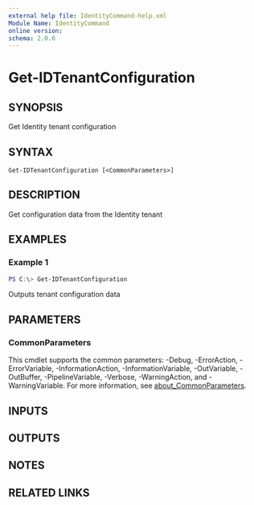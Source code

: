 ```yaml
---
external help file: IdentityCommand-help.xml
Module Name: IdentityCommand
online version:
schema: 2.0.0
---
```


# Get-IDTenantConfiguration

## SYNOPSIS
Get Identity tenant configuration

## SYNTAX

```
Get-IDTenantConfiguration [<CommonParameters>]
```

## DESCRIPTION
Get configuration data from the Identity tenant

## EXAMPLES

### Example 1
```powershell
PS C:\> Get-IDTenantConfiguration
```

Outputs tenant configuration data

## PARAMETERS

### CommonParameters
This cmdlet supports the common parameters: -Debug, -ErrorAction, -ErrorVariable, -InformationAction, -InformationVariable, -OutVariable, -OutBuffer, -PipelineVariable, -Verbose, -WarningAction, and -WarningVariable. For more information, see [about_CommonParameters](http://go.microsoft.com/fwlink/?LinkID=113216).

## INPUTS

## OUTPUTS

## NOTES

## RELATED LINKS

